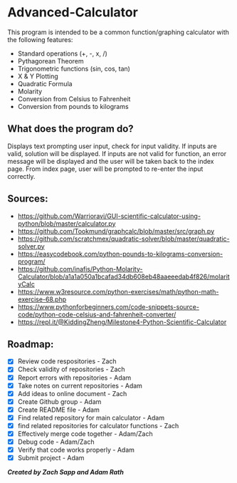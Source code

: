 # Advanced-Calculator

This program is intended to be a common function/graphing calculator with the following features:
- Standard operations (+, -, x, /)
- Pythagorean Theorem
- Trigonometric functions (sin, cos, tan)
- X & Y Plotting
- Quadratic Formula
- Molarity
- Conversion from Celsius to Fahrenheit
- Conversion from pounds to kilograms

## What does the program do?

Displays text prompting user input, check for input validity. If inputs are valid, solution will be displayed. If inputs are not valid for function, an error message will be displayed and the user will be taken back to the index page. From index page, user will be prompted to re-enter the input correctly.

## Sources:
- https://github.com/Warrioravi/GUI-scientific-calculator-using-python/blob/master/calculator.py
- https://github.com/Tookmund/graphcalc/blob/master/src/graph.py
- https://github.com/scratchmex/quadratic-solver/blob/master/quadratic-solver.py
- https://easycodebook.com/python-pounds-to-kilograms-conversion-program/
- https://github.com/inafis/Python-Molarity-Calculator/blob/a1a1a050a1bcafad34db608eb48aaeeedab4f826/molarityCalc
- https://www.w3resource.com/python-exercises/math/python-math-exercise-68.php
- https://www.pythonforbeginners.com/code-snippets-source-code/python-code-celsius-and-fahrenheit-converter/
- https://repl.it/@KiddingZheng/Milestone4-Python-Scientific-Calculator

## Roadmap:
- [x] Review code respositories - Zach
- [x] Check validity of repositories - Zach 
- [x] Report errors with repositories - Adam
- [x] Take notes on current repositories - Adam
- [x] Add ideas to online document - Zach
- [x] Create Github group - Adam
- [x] Create README file - Adam
- [x] Find related repository for main calculator - Adam
- [x] find related repositories for calculator functions - Zach
- [x] Effectively merge code together - Adam/Zach
- [x] Debug code - Adam/Zach
- [x] Verify that code works properly - Adam
- [x] Submit project - Adam

***Created by Zach Sapp and Adam Rath***
